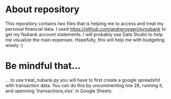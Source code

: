 # About repository
This repository contains two files that is helping me to access and treat my personal financial data.
I used https://github.com/andreroggeri/pynubank to get my Nubank account statements.
I will probably use Data Studio to help me visualize the main expenses.
Hopefully, this will help me with budgeting wisely :)

# Be mindful that...
... to use treat_nubank.py you will have to first create a google spreadshit with transaction data. You can do this by uncommenting line 28, running it, and openning 'transactions,xlsx' in Google Sheets.

